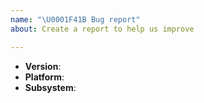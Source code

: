 ```yaml
---
name: "\U0001F41B Bug report"
about: Create a report to help us improve

---
```


<!--
Thank you for reporting a possible bug in Sonr

Please fill in as much of the template below as you can.

If possible, please provide code that demonstrates the problem, keeping it as
simple and free of external dependencies as you can.
-->

* **Version**:
* **Platform**:
* **Subsystem**:

<!-- Please provide more details below this comment. -->
